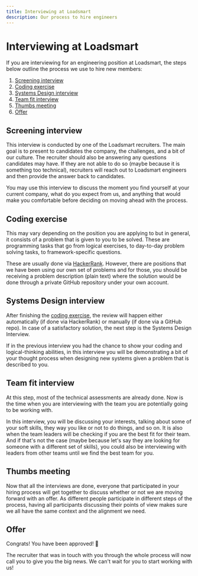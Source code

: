 ```yaml
---
title: Interviewing at Loadsmart
description: Our process to hire engineers
---
```


# Interviewing at Loadsmart

If you are interviewing for an engineering position at Loadsmart, the steps below outline the process we use to hire new members:

1. [Screening interview](#screening-interview)
2. [Coding exercise](#coding-exercise)
3. [Systems Design interview](#systems-design-interview)
4. [Team fit interview](#team-fit-interview)
5. [Thumbs meeting](#thumbs-meeting)
6. [Offer](#offer)

## Screening interview
This interview is conducted by one of the Loadsmart recruiters. The main goal is to present to candidates the company, the challenges, and a bit of our culture. The recruiter should also be answering any questions candidates may have. If they are not able to do so (maybe because it is something too technical), recruiters will reach out to Loadsmart engineers and then provide the answer back to candidates.

You may use this interview to discuss the moment you find yourself at your current company, what do you expect from us, and anything that would make you comfortable before deciding on moving ahead with the process.

## Coding exercise
This may vary depending on the position you are applying to but in general, it consists of a problem that is given to you to be solved. These are programming tasks that go from logical exercises, to day-to-day problem solving tasks, to framework-specific questions.

These are usually done via [HackerRank](https://www.hackerrank.com). However, there are positions that we have been using our own set of problems and for those, you should be receiving a problem description (plain text) where the solution would be done through a private GitHub repository under your own account.

## Systems Design interview
After finishing the [coding exercise](#coding-exercise), the review will happen either automatically (if done via HackerRank) or manually (if done via a GitHub repo). In case of a satisfactory solution, the next step is the Systems Design Interview.

If in the previous interview you had the chance to show your coding and logical-thinking abilities, in this interview you will be demonstrating a bit of your thought process when designing new systems given a problem that is described to you.

## Team fit interview
At this step, most of the technical assessments are already done. Now is the time when you are interviewing with the team you are potentially going to be working with.

In this interview, you will be discussing your interests, talking about some of your soft skills, they way you like or not to do things, and so on. It is also when the team leaders will be checking if you are the best fit for their team. And if that's not the case (maybe because let's say they are looking for someone with a different set of skills), you could also be interviewing with leaders from other teams until we find the best team for you.

## Thumbs meeting
Now that all the interviews are done, everyone that participated in your hiring process will get together to discuss whether or not we are moving forward with an offer. As different people participate in different steps of the process, having all participants discussing their points of view makes sure we all have the same context and the alignment we need.

## Offer
Congrats! You have been approved! 🎉

The recruiter that was in touch with you through the whole process will now call you to give you the big news. We can't wait for you to start working with us!
